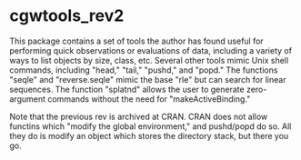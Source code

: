 cgwtools_rev2
=============

This package contains a set of tools the author has found useful for performing quick observations or evaluations of data, including a variety of ways to list objects by size, class, etc. Several other tools mimic Unix shell commands, including "head," "tail," "pushd," and "popd." The functions "seqle" and "reverse.seqle" mimic the base "rle" but can search for linear sequences. The function "splatnd" allows the user to generate zero-argument commands without the need for "makeActiveBinding." 

Note that the previous rev is archived at CRAN. CRAN does not allow functins which  "modify the global environment," and pushd/popd do so.  All they do is modify an object which stores the directory stack, but there you go.
